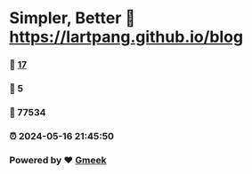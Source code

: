 # Simpler, Better :link: https://lartpang.github.io/blog 
### :page_facing_up: [17](https://lartpang.github.io/blog/tag.html) 
### :speech_balloon: 5 
### :hibiscus: 77534 
### :alarm_clock: 2024-05-16 21:45:50 
### Powered by :heart: [Gmeek](https://github.com/Meekdai/Gmeek)
